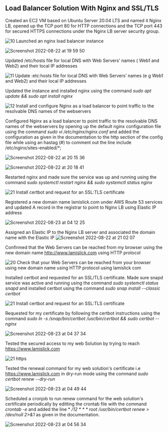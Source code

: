 
## Load Balancer Solution With Nginx and SSL/TLS ##

Created an EC2 VM based on Ubuntu Server 20.04 LTS and named it Nginx LB, opened up the TCP port 80 for HTTP connections and the TCP port 443 for secured HTTPS connections under the Nginx LB server security group.

![10  Launched an nginx load balancer instance](https://user-images.githubusercontent.com/79456052/186056667-0beaf5fd-d4e0-45d5-89fa-7c3f8ba6f2cf.png)

![Screenshot 2022-08-22 at 19 59 50](https://user-images.githubusercontent.com/79456052/186057303-a29a7708-e50b-4346-b322-3c93c0776b24.png)

Updated /etc/hosts file for local DNS with Web Servers’ names ( Web1 and Web2) and their local IP addresses

![11 Update :etc:hosts file for local DNS with Web Servers’ names (e g  Web1 and Web2) and their local IP addresses](https://user-images.githubusercontent.com/79456052/186057657-8ddc2311-d2c9-4fa8-b259-3bf075d1fd69.png)

Updated the instance and installed nginx using the command  *sudo apt update && sudo apt install nginx* 

![12  Install and configure Nginx as a load balancer to point traffic to the resolvable DNS names of the webservers](https://user-images.githubusercontent.com/79456052/186058596-ebd190f0-7938-4b09-89b4-6cdf9ac236f8.png)

Configured Nginx as a load balancer to point traffic to the resolvable DNS names of the webservers by opening up the default nginx configuration file using the command *sudo vi /etc/nginx/nginx.conf* and added the configuration as given in the documentation to the http section of the config file while using an hastag (#) to comment out the line include /etc/nginx/sites-enabled/*;

![Screenshot 2022-08-22 at 20 15 36](https://user-images.githubusercontent.com/79456052/186059756-4f6e3fb3-87f9-40ea-83c4-00fa5ffb17a6.png)

![Screenshot 2022-08-22 at 20 18 41](https://user-images.githubusercontent.com/79456052/186059811-8f1806f4-60c9-4a9e-b9d4-69a59bc9a4e1.png)

Restarted nginx and made sure the service was up and running using the command *sudo systemctl restart nginx && sudo systemctl status nginx*

![ 21  Install certbot and request for an SSL:TLS certificate](https://user-images.githubusercontent.com/79456052/186060076-4818e4d0-27be-4a1c-b36f-df4a421a5bae.png)

Registered a new domain name lamislick.com under AWS Route 53 services and updated A record in the registrar to point to Nginx LB using Elastic IP address

![Screenshot 2022-08-23 at 04 12 25](https://user-images.githubusercontent.com/79456052/186061393-e1765235-1ca0-4cee-b84b-051ec3dd47a8.png)

Assigned an Elastic IP to the Nginx LB server and associated the domain name with the Elastic IP
![Screenshot 2022-08-22 at 21 02 07](https://user-images.githubusercontent.com/79456052/186060735-a01dc72b-48fe-477a-bef2-fee7c835526b.png)

Confirmed that the Web Servers can be reached from my browser using the  new domain name http://www.lamislick.com using HTTP protocol 

![20  Check that your Web Servers can be reached from your browser using new domain name using HTTP protocol  using lamislick com](https://user-images.githubusercontent.com/79456052/186063242-89fce0f7-7d0e-411a-b991-c732e0f87bf2.png)

Installed certbot and requested for an SSL/TLS certificate. Made sure snapd service was active and running using the command *sudo systemctl status snapd* and installed certbot using the command *sudo snap install --classic certbot*

![ 21  Install certbot and request for an SSL:TLS certificate](https://user-images.githubusercontent.com/79456052/186063630-707ed78f-43d2-407f-bdf6-1a21a784da4d.png)

Requested for my certificate by following the certbot instructions using the command *sudo ln -s /snap/bin/certbot /usr/bin/certbot && sudo certbot --nginx*

![Screenshot 2022-08-23 at 04 37 34](https://user-images.githubusercontent.com/79456052/186064631-86ef85e8-40ac-4420-9065-0950a896c998.png)


Tested the secured access to my web Solution by trying to reach https://www.lamislick.com

![21  https](https://user-images.githubusercontent.com/79456052/186064854-7123fe88-0a05-4f16-9fea-beb2857ba307.png)

Tested the renewal command for my web solution's certificate i.e https://www.lamislick.com in dry-run mode using the command *sudo certbot renew --dry-run*

![Screenshot 2022-08-23 at 04 49 44](https://user-images.githubusercontent.com/79456052/186066637-47e90f65-0c72-4cbf-809b-655b3fea09ae.png)

Scheduled a cronjob to run renew command for the web solution's certificate  periodically by editting the crontab file with the command *crontab -e* and added the line * */12 * * *   root /usr/bin/certbot renew > /dev/null 2>&1* as given in the documentation.

![Screenshot 2022-08-23 at 04 56 34](https://user-images.githubusercontent.com/79456052/186066675-677c8d2a-b7e2-4c73-a5b9-4c77c28ff173.png)

























